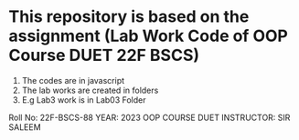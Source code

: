 # This repository is based on the assignment (Lab Work Code of OOP Course DUET 22F BSCS)
1. The codes are in javascript
2. The lab works are created in folders
3. E.g Lab3 work is in Lab03 Folder

Roll No: 22F-BSCS-88
YEAR: 2023
OOP COURSE
DUET
INSTRUCTOR: SIR SALEEM

